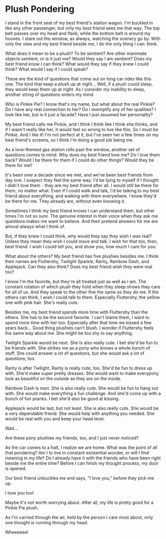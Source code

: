 # Plush Pondering

I stand in the front seat of my best friend's station wagon. I'm buckled in like any other passenger, but only my best friend sees me that way. The top belt passes over my head and flank, while the bottom belt is around my hooves. I stare out the window, as always, watching the scenery go by. With only the view and my best friend beside me, I do the only thing I can: think.

What does it mean to be a plush? To be sentient? Are other inanimate objects sentient, or is it just me? Would they say I am sentient? Does my best friend know I can think? What would they say if they knew I could think? What would I say if I could speak?

These are the kind of questions that come out on long car rides like this one. The kind that keep a plush up at night… Well, if a plush could sleep, they would keep them up at night. As I consider my inability to sleep, another string of questions enters my mind.

Who is Pinkie Pie? I know that's my name, but what about the real Pinkie? Do I have any real connection to her? Do I exemplify any of her qualities? I look like her, but is it just a facade? Have I just assumed her personality?

My best friend calls me Pinkie, and I think I think like I think she thinks, and if I wasn't really like her, it would feel so wrong to live like this. So I must be Pinkie. And I like it! I'm not perfect at it, but I've seen her a few times on my best friend's screens, so I think I'm doing a good job being me.

As a love-themed gas station rolls past the window, another set of questions comes to mind. Why does my best friend love me? Do I love them back? Would I be there for them if I could do other things? Would they be there for me?

It's been over a decade since we met, and we've been best friends from day one. I suspect they feel the same way. I'd be lying to myself if I thought I didn't love them - they are my best friend after all. I would still be there for them, no matter what. Even if I could walk and talk, I'd be talking to my best friend about everything, and walking with them everywhere. I know they'd be there for me. They already are, without even knowing it.

Sometimes I think my best friend knows I can understand them, but other times I'm not so sure. The genuine interest in their voice when they ask me questions makes me want to believe. And their pretend answers for me are almost always what I think of.

But, if they knew I could think, why would they say they wish I was real? Unless they mean they wish I could move and talk. I wish for that too, then, best friend. I wish I could tell you, and show you, how much I care for you. 

What about the others? My best friend has five plushies besides me. I think their names are Fluttershy, Twilight Sparkle, Rarity, Rainbow Dash, and Applejack. Can they also think? Does my best friend wish they were real too? 

I know I'm the favorite, but they're all treated just as well as I am. The constant rotation of which plush they hold when they sleep shows they care for all of us. And they speak to the other five the same as they do me. If the others can think, I wish I could talk to them. Especially Fluttershy, the yellow one with pink hair. She's really cute.

Besides me, my best friend spends more time with Fluttershy than the others. She has to be the second favorite. I can't blame them, I want to spend more time with her too. Especially after that time we kissed a few years back… Good thing plushies can't blush. I wonder if Fluttershy feels the same way about me. She might be too shy to say anything.

Twilight Sparkle would be next. She is also really cute. I bet she'd be fun to be friends with. She strikes me as a pony who knows a whole bunch of stuff. She could answer a lot of questions, but she would ask a lot of questions, too.

Rarity is after Twilight. Rarity is really cute, too. She'd be fun to dress up with. She'd make super pretty dresses. She would want to make everypony look as beautiful on the outside as they are on the inside.

Rainbow Dash is next. She is also really cute. She would be fun to hang out with. She would make everything a fun challenge. And she'd come up with a bunch of fun pranks. I bet she'd also be good at kissing.

Applejack would be last, but not least. She is also really cute. She would be a very dependable friend. She would help with anything you needed. She would be real with you and keep your head level.

Wait…

Are these pony plushies my friends, too, and I just never noticed?

As the car comes to a halt, I realize we are home. What was the point of all that pondering? Am I to live in constant existential wonder, or will I find meaning in my life? Do I already have it with the friends who have been right beside me the entire time? Before I can finish my thought process, my door is opened.

Our best friend unbuckles me and says, "I love you," before they pick me up.

I love you too!

Maybe it's not worth worrying about. After all, my life is pretty good for a Pinkie Pie plush.

As I'm carried through the air, held by the person I care most about, only one thought is running through my head.

Wheeeeee!
